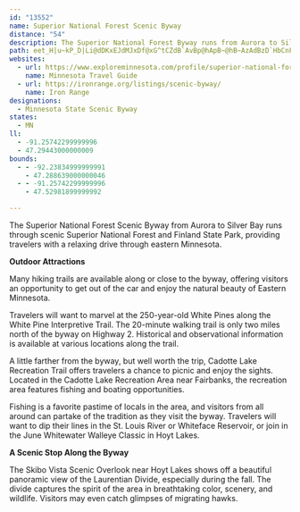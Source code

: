 ```yaml
---
id: "13552"
name: Superior National Forest Scenic Byway
distance: "54"
description: The Superior National Forest Byway runs from Aurora to Silver Bay through the Superior National Forest and Finland State Park, to the northwest shore of Lake Superior.
path: eet_H|u~kP_D|Li@dDKxEJdMJxDf@xG^tCZdB`AvBp@hApB~@hB~AzAdBzD`HbCnFnAjE~@lEvArJZhAx@jCh@lDbC`SHlBCxAeAxY]pEoDvWy@hEyAvGiAvGcBxMs@bKk@fFcAjEoA~DcAnByIvS{@jEo@zFU~DCzCpBnw@ClCSdEi@`EuBrGwClEcCfB_Ad@iQ~EsAr@sB`BcFtEsAj@eAVqC?mBe@iAw@mJuJwCgCoAw@iCaAeAScBKmfAJeCr@yAp@aAt@}CjD{@dCmAbEk@xDOrETnM\xHC~Di@pO?~F`GhqA^lJHrFGzB[pCsE~UO~B@tDRdC^lCfLx^jL|`@v@lDNjALfCpAht@?hK}Exp@iA`MoDxYI~AOxIGlb@E`DQvCw@fEa@`Bw@rBoe@xjAeOb^_BnEcAfE_@vDG|BzB|]dA`OJ`D?jCQfCwDbWsAzGoBrEkr@tsAcA~Aiv@zn@wAfBkAdCcAxDaFx`@e@`CaQln@s@lCqCzOYx@oAfCoLfMqAlCy@~BYzAm@`FA`NW~a@YrEW`Bs@pCs@fBqKpSmFdLaEfG}[lc@iAfBwAvCaAzDq@nFUdFFlBnAtQCdEStE_Ejj@qDlv@[dMHtAJbA|@tDjJbVj@lBRxA^xFMrE{B|[_@rBy@hCqEzKy@~Ci@tCU|C?rBD~B\`DfKzp@RzCJdEEzCkHjm@i@bD_AdFwBhJmF`ToC|L_@|BUbDi@nLcCbe@eCpUg@lFQlEGfEHxItC~]FlEMlDWfDk@lDkAfDgArB_CvC__@~^gOpNkChBeHlE_OnImA`AoAjBcAvBi@tBk@jDSbEDrDlFfp@RtE`@nQXdDl@fDn@xBr@~A~B~DtNbTx@`Br@xBx@lDh@fHFrBAjAYlGWlCeDnReEp[mAtGmj@~bCgAfGu@~FgDj]wK~lAy@dM_@dJyAv~Aq@|y@GpdAsAxjDw@xb@A`KXpCXhBj@vBn@zAfAjBhBlBx@f@~Al@vBVdSd@`Cd@nBdAp_@j_@fB`Cf@rAd@zAj@xCHdAP`DHdkB_@~kAlEldAnE|_APtMj@txBOhu@?vy@h@dEr@tCz@jCdGzHfMpN~K~NzGfIrHfItLdOlJzJlCbD|DnDpGnGxCrE~@~B|AlIhAv[d@|TSrDi@zDq@~CsArDwElFqLlKgCfDi@fAo@rBkAjFYnBSjEr@~{JCt{AeBfDy@~@iBz@{cB}[cCIgFt@wAj@eCdBwFrF{NxRoPbS_KrMaJrI{JzFmH~BaIfAgJBgEc@cDg@gCs@oEmBaGwCof@sa@wEkCgE{AgHgA}EQcHV_FbAmFvByFxCe]vOiDpBeLnE_Bd@gE@_DaAwCaBcDs@sCWsCd@gGdCmQbJeC`AgX~I}GxAiQrEmCl@iCRmDAyRmCiDIkCVyXrIw[nKuF`CyBvAcBxA{FhG_[b]eN|NoEjFaArAuAfCy@fCo@xCc@pDI|B?jDNzCrAhPTvBL~BPnEEdCOrDiAfG}EzNm@tEQzCKxRD~BMzD[dEm@tDy@~CkAhDqRvb@_DhJcCjJgGpZmEpSiDtMcDbKkErLcJjSwF~JuLnQkJrLgH|Lap@`qAcQv^yC`HwA|GkAjHoAtLaEhn@KxDChLXrK~@xLr@nHh@tFz@lGx@vDbDpQ\tENpEMbGQxEsBzXYfGE|EJfREzANjIO`f@L`DTfBhC`Yd@`JPtHf@fsA}@lbBLvEEnOPnlBFzMqk@pCsBi@mHcEaDkAu@KkN|@
websites:
  - url: https://www.exploreminnesota.com/profile/superior-national-forest-scenic-byway/2344
    name: Minnesota Travel Guide
  - url: https://ironrange.org/listings/scenic-byway/
    name: Iron Range
designations:
  - Minnesota State Scenic Byway
states:
  - MN
ll:
  - -91.25742299999996
  - 47.29443000000009
bounds:
  - - -92.23834999999991
    - 47.288639000000046
  - - -91.25742299999996
    - 47.52981899999992

---
```


The Superior National Forest Scenic Byway from Aurora to Silver Bay runs through scenic Superior National Forest and Finland State Park, providing travelers with a relaxing drive through eastern Minnesota.

__Outdoor Attractions__

Many hiking trails are available along or close to the byway, offering visitors an opportunity to get out of the car and enjoy the natural beauty of Eastern Minnesota.

Travelers will want to marvel at the 250-year-old White Pines along the White Pine Interpretive Trail. The 20-minute walking trail is only two miles north of the byway on Highway 2. Historical and observational information is available at various locations along the trail.

A little farther from the byway, but well worth the trip, Cadotte Lake Recreation Trail offers travelers a chance to picnic and enjoy the sights. Located in the Cadotte Lake Recreation Area near Fairbanks, the recreation area features fishing and boating opportunities.

Fishing is a favorite pastime of locals in the area, and visitors from all around can partake of the tradition as they visit the byway. Travelers will want to dip their lines in the St. Louis River or Whiteface Reservoir, or join in the June Whitewater Walleye Classic in Hoyt Lakes.

__A Scenic Stop Along the Byway__

The Skibo Vista Scenic Overlook near Hoyt Lakes shows off a beautiful panoramic view of the Laurentian Divide, especially during the fall. The divide captures the spirit of the area in breathtaking color, scenery, and wildlife. Visitors may even catch glimpses of migrating hawks.
